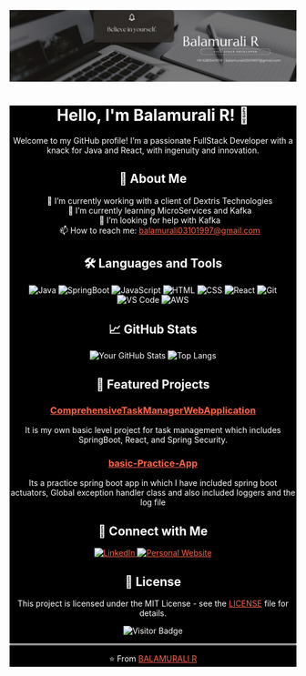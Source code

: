 

<!--
**Balamurali03/Balamurali03** is a ✨ _special_ ✨ repository because its `README.md` (this file) appears on your GitHub profile.
## Hi there 👋
Here are some ideas to get you started:

- 🔭 I’m currently working on ...
- 🌱 I’m currently learning ...
- 👯 I’m looking to collaborate on ...
- 🤔 I’m looking for help with ...
- 💬 Ask me about ...
- 📫 How to reach me: ...
- 😄 Pronouns: ...
- ⚡ Fun fact: ...
- 👯 I’m looking to collaborate on [Collaboration Interest]
- 💬 Ask me about [Topics you are knowledgeable about]
- ⚡ Fun fact: [A fun fact about you]

![Project 1 Image](https://your-image-link.com/project1.jpg)
![Project 2 Image](https://your-image-link.com/project2.jpg)

[![Twitter](https://img.shields.io/badge/-Twitter-FF0000?style=flat&logo=twitter&logoColor=white)](https://twitter.com/yourusername)
## 📖 Latest Blog Posts

- [Blog Post 1 Title](https://yourblog.com/post1)
- [Blog Post 2 Title](https://yourblog.com/post2)
- [Blog Post 3 Title](https://yourblog.com/post3)

-->

<!-- Adding a background image -->
![Banner](./Black%20Geometric%20Corporate%20Personal%20Profile%20LinkedIn%20Banner.jpg)

<div align="center" style="background-color: black; color: white;">

# <span style="color: white;">Hello, I'm Balamurali R! 👋</span>

<span style="color: white;">Welcome to my GitHub profile! I’m a passionate FullStack Developer with a knack for Java and React, with ingenuity and innovation.</span>

## <span style="color: white;">🚀 About Me</span>

<ul style="color: white; list-style-type: none;">
  <li>🔭 I’m currently working with a client of Dextris Technologies</li>
  <li>🌱 I’m currently learning MicroServices and Kafka</li>
  <li>🤔 I’m looking for help with Kafka</li>
  <li>📫 How to reach me: <a href="mailto:balamurali03101997@gmail.com" style="color: #FF6347;">balamurali03101997@gmail.com</a></li>
</ul>

## <span style="color: white;">🛠️ Languages and Tools</span>

<p>
  <img src="https://img.shields.io/badge/-Java-FF6347?style=flat&logo=Java" alt="Java">
  <img src="https://img.shields.io/badge/-SpringBoot-FF6347?style=flat&logo=springboot" alt="SpringBoot">
  <img src="https://img.shields.io/badge/-JavaScript-FF6347?style=flat&logo=javascript" alt="JavaScript">
  <img src="https://img.shields.io/badge/-HTML-FF6347?style=flat&logo=html5" alt="HTML">
  <img src="https://img.shields.io/badge/-CSS-FF6347?style=flat&logo=css3" alt="CSS">
  <img src="https://img.shields.io/badge/-React-FF6347?style=flat&logo=react" alt="React">
  <img src="https://img.shields.io/badge/-Git-FF6347?style=flat&logo=git" alt="Git">
  <img src="https://img.shields.io/badge/-VS%20Code-FF6347?style=flat&logo=visual-studio-code" alt="VS Code">
  <img src="https://img.shields.io/badge/-AWS-FF6347?style=flat&logo=amazon-aws" alt="AWS">
</p>

## <span style="color: white;">📈 GitHub Stats</span>

<p>
  <img src="https://github-readme-stats.vercel.app/api?username=Balamurali03&show_icons=true&theme=dark&icon_color=FF6347" alt="Your GitHub Stats">
  <img src="https://github-readme-stats.vercel.app/api/top-langs/?username=Balamurali03&layout=compact&theme=dark&icon_color=FF6347" alt="Top Langs">
</p>

## <span style="color: white;">🌟 Featured Projects</span>

<h3><a href="https://github.com/Balamurali03/ComprehensiveTaskManagerWebApplication" style="color: #FF6347;">ComprehensiveTaskManagerWebApplication</a></h3>
<p style="color: white;">It is my own basic level project for task management which includes SpringBoot, React, and Spring Security.</p>

<h3><a href="https://github.com/Balamurali03/basic-Practice-App" style="color: #FF6347;">basic-Practice-App</a></h3>
<p style="color: white;">Its a practice spring boot app in which I have included spring boot actuators, Global exception handler class and also included loggers and the log file</p>

## <span style="color: white;">💼 Connect with Me</span>

<p>
  <a href="https://www.linkedin.com/in/bala-murali-a56b55168/" style="color: #FF6347;">
    <img src="https://img.shields.io/badge/-LinkedIn-FF6347?style=flat&logo=linkedin&logoColor=white" alt="LinkedIn">
  </a>
  <a href="https://balamurali-portfolio.netlify.app/" style="color: #FF6347;">
    <img src="https://img.shields.io/badge/-Website-FF6347?style=flat&logo=About.me&logoColor=white" alt="Personal Website">
  </a>
</p>

## <span style="color: white;">📝 License</span>

<p style="color: white;">This project is licensed under the MIT License - see the <a href="LICENSE" style="color: #FF6347;">LICENSE</a> file for details.</p>

<p>
  <img src="https://visitor-badge.laobi.icu/badge?page_id=Balamurali03.Balamurali03" alt="Visitor Badge">
</p>

<hr style="border: 1px solid white;">

<p style="color: white;">⭐️ From <a href="https://github.com/Balamurali03" style="color: #FF6347;">BALAMURALI R</a></p>

</div>
